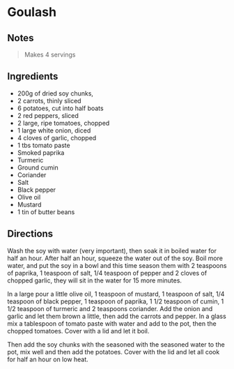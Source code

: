 # Goulash

## Notes

> Makes 4 servings

## Ingredients

- 200g of dried soy chunks,
- 2 carrots, thinly sliced
- 6 potatoes, cut into half boats
- 2 red peppers, sliced
- 2 large, ripe tomatoes, chopped
- 1 large white onion, diced
- 4 cloves of garlic, chopped
- 1 tbs tomato paste
- Smoked paprika
- Turmeric
- Ground cumin
- Coriander
- Salt
- Black pepper
- Olive oil
- Mustard
- 1 tin of butter beans

## Directions

Wash the soy with water (very important), then soak it in boiled water for half an hour. After half an hour, squeeze the water out of the soy. Boil more water, and put the soy in a bowl and this time season them with 2 teaspoons of paprika, 1 teaspoon of salt, 1/4 teaspoon of pepper and 2 cloves of chopped garlic, they will sit in the water for 15 more minutes.

In a large pour a little olive oil, 1 teaspoon of mustard, 1 teaspoon of salt, 1/4 teaspoon of black pepper, 1 teaspoon of paprika, 1 1/2 teaspoon of cumin, 1 1/2 teaspoon of turmeric and 2 teaspoons coriander. Add the onion and garlic and let them brown a little, then add the carrots and pepper. In a glass mix a tablespoon of tomato paste with water and add to the pot, then the chopped tomatoes. Cover with a lid and let it boil.

Then add the soy chunks with the seasoned with the seasoned water to the pot, mix well and then add the potatoes. Cover with the lid and let all cook for half an hour on low heat.
